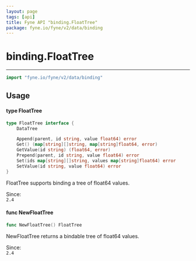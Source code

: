 ```yaml
---
layout: page
tags: [api]
title: Fyne API "binding.FloatTree"
package: fyne.io/fyne/v2/data/binding
---
```


# binding.FloatTree
---
```go
import "fyne.io/fyne/v2/data/binding"
```

## Usage

#### type FloatTree

```go
type FloatTree interface {
	DataTree

	Append(parent, id string, value float64) error
	Get() (map[string][]string, map[string]float64, error)
	GetValue(id string) (float64, error)
	Prepend(parent, id string, value float64) error
	Set(ids map[string][]string, values map[string]float64) error
	SetValue(id string, value float64) error
}
```

FloatTree supports binding a tree of float64 values.


<div class="since">Since: <code>
2.4</code></div>

#### func  NewFloatTree

```go
func NewFloatTree() FloatTree
```
NewFloatTree returns a bindable tree of float64 values.


<div class="since">Since: <code>
2.4</code></div>
